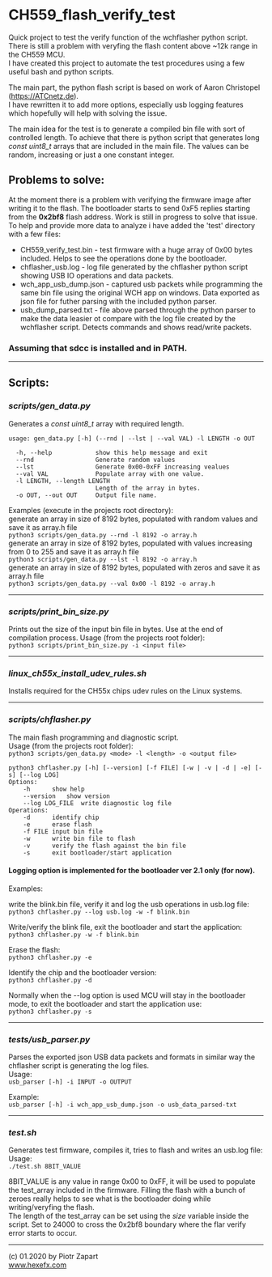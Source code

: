 # CH559_flash_verify_test
Quick project to test the verify function of the wchflasher python script.  
There is still a problem with veryfing the flash content above ~12k range in the CH559 MCU.  
I have created this project to automate the test procedures using a few useful bash and python scripts.

The main part, the python flash script is based on work of Aaron Christopel (https://ATCnetz.de).  
I have rewritten it to add more options, especially usb logging features which hopefully will help with solving the issue.  

The main idea for the test is to generate a compiled bin file with sort of controlled length. To achieve that there is python script that generates long _const uint8_t_ arrays that are included in the main file. The values can be random, increasing or just a one constant integer.

## Problems to solve:
At the moment there is a problem with verifying the firmware image after writing it to the flash. The bootloader starts to send 0xF5 replies starting from the **0x2bf8** flash address. Work is still in progress to solve that issue. To help and provide more data to analyze i have added the 'test' directory with a few files:  
* CH559_verify_test.bin - test firmware with a huge array of 0x00 bytes included. Helps to see the operations done by the bootloader.
* chflasher_usb.log - log file generated by the chflasher python script showing USB IO operations and data packets.
* wch_app_usb_dump.json - captured usb packets while programming the same bin file using the original WCH app on windows. Data exported as json file for futher parsing with the included python parser.
* usb_dump_parsed.txt - file above parsed through the python parser to make the data leasier ot compare with the log file created by the wchflasher script. Detects commands and shows read/write packets.  

### Assuming that sdcc is installed and in PATH.
------
## Scripts:
### _scripts/gen_data.py_  
Generates a _const uint8_t_ array with required length.  
```
usage: gen_data.py [-h] (--rnd | --lst | --val VAL) -l LENGTH -o OUT

  -h, --help            show this help message and exit
  --rnd                 Generate random values
  --lst                 Generate 0x00-0xFF increasing vealues
  --val VAL             Populate array with one value.
  -l LENGTH, --length LENGTH
                        Length of the array in bytes.
  -o OUT, --out OUT     Output file name.
```
Examples (execute in the projects root directory):  
generate an array in size of 8192 bytes, populated with random values
and save it as array.h file  
`python3 scripts/gen_data.py --rnd -l 8192 -o array.h`  
generate an array in size of 8192 bytes, populated with values increasing from 0 to 255
and save it as array.h file    
`python3 scripts/gen_data.py --lst -l 8192 -o array.h`  
generate an array in size of 8192 bytes, populated with zeros and save it as array.h file    
`python3 scripts/gen_data.py --val 0x00 -l 8192 -o array.h`  

------
### _scripts/print_bin_size.py_  

Prints out the size of the input bin file in bytes. Use at the end of compilation process.
Usage (from the projects root folder):  
`python3 scripts/print_bin_size.py -i <input file>`  

------
### _linux_ch55x_install_udev_rules.sh_
Installs required for the CH55x chips udev rules on the Linux systems.

------
### _scripts/chflasher.py_
The main flash programming and diagnostic script.   
Usage (from the projects root folder):  
`python3 scripts/gen_data.py <mode> -l <length> -o <output file>`
```
python3 chflasher.py [-h] [--version] [-f FILE] [-w | -v | -d | -e] [-s] [--log LOG]
Options:
	-h		show help
	--version	show version
	--log LOG_FILE	write diagnostic log file
Operations:
	-d		identify chip
	-e		erase flash
	-f FILE	input bin file
	-w		write bin file to flash
	-v		verify the flash against the bin file
	-s		exit bootloader/start application
```
#### Logging option is implemented for the bootloader ver 2.1 only (for now).

Examples:  

write the blink.bin file, verify it and log the usb operations
in usb.log file:  
`python3 chflasher.py --log usb.log -w -f blink.bin`  

Write/verify the blink file, exit the bootloader and start the application:  
`python3 chflasher.py -w -f blink.bin`  

Erase the flash:  
`python3 chflasher.py -e`  

Identify the chip and the bootloader version:  
`python3 chflasher.py -d`  

Normally when the --log option is used MCU will stay in the bootloader mode, to exit the bootloader and start the application use:  
`python3 chflasher.py -s`  

------
### _tests/usb_parser.py_  
Parses the exported json USB data packets and formats in similar way the chflasher script is generating the log files.  
Usage:  
`usb_parser [-h] -i INPUT -o OUTPUT`  

Example:  
`usb_parser [-h] -i wch_app_usb_dump.json -o usb_data_parsed-txt`    

------
### _test.sh_  
Generates test firmware, compiles it, tries to flash and writes an usb.log file:  
Usage:   
`./test.sh 8BIT_VALUE`  

8BIT_VALUE is any value in range 0x00 to 0xFF, it will be used to populate the test_array included in the firmware. Filling the flash with a bunch of zeroes really helps to see what is the bootloader doing while writing/veryfing the flash.  
The length of the test_array can be set using the _size_ variable inside the script. Set to 24000 to cross the 0x2bf8 boundary where the flar verify error starts to occur.  

------
(c) 01.2020 by Piotr Zapart  
www.hexefx.com







